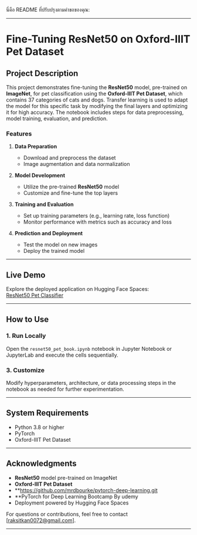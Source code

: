 นี่คือ README ที่ปรับปรุงตามคำขอของคุณ:  

---

# Fine-Tuning ResNet50 on Oxford-IIIT Pet Dataset  

## **Project Description**  
This project demonstrates fine-tuning the **ResNet50** model, pre-trained on **ImageNet**, for pet classification using the **Oxford-IIIT Pet Dataset**, which contains 37 categories of cats and dogs. Transfer learning is used to adapt the model for this specific task by modifying the final layers and optimizing it for high accuracy. The notebook includes steps for data preprocessing, model training, evaluation, and prediction.  

### **Features**  
1. **Data Preparation**  
   - Download and preprocess the dataset  
   - Image augmentation and data normalization  

2. **Model Development**  
   - Utilize the pre-trained **ResNet50** model  
   - Customize and fine-tune the top layers  

3. **Training and Evaluation**  
   - Set up training parameters (e.g., learning rate, loss function)  
   - Monitor performance with metrics such as accuracy and loss  

4. **Prediction and Deployment**  
   - Test the model on new images  
   - Deploy the trained model  

---

## **Live Demo**  
Explore the deployed application on Hugging Face Spaces:  
[ResNet50 Pet Classifier](https://huggingface.co/spaces/raksitkan/Resnet50_Pet_classifier)  

---

## **How to Use**  

### 1. **Run Locally**  
Open the `resnet50_pet_book.ipynb` notebook in Jupyter Notebook or JupyterLab and execute the cells sequentially.  

### 3. **Customize**  
Modify hyperparameters, architecture, or data processing steps in the notebook as needed for further experimentation.  

---

## **System Requirements**  
- Python 3.8 or higher  
- PyTorch  
- Oxford-IIIT Pet Dataset  

---

## **Acknowledgments**  
- **ResNet50** model pre-trained on ImageNet  
- **Oxford-IIIT Pet Dataset**
- **https://github.com/mrdbourke/pytorch-deep-learning.git
- **PyTorch for Deep Learning Bootcamp By udemy
- Deployment powered by Hugging Face Spaces  

For questions or contributions, feel free to contact [raksitkan0072@gmail.com].  

--- 

